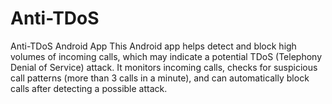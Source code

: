 # Anti-TDoS
Anti-TDoS Android App This Android app helps detect and block high volumes of incoming calls, which may indicate a potential TDoS (Telephony Denial of Service) attack. It monitors incoming calls, checks for suspicious call patterns (more than 3 calls in a minute), and can automatically block calls after detecting a possible attack.
